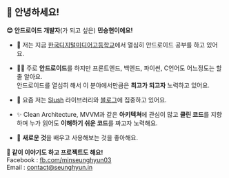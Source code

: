 ## 👋 안녕하세요!

**😊 안드로이드 개발자**(가 되고 싶은) **민승현이에요!**

- 🏫 저는 지금 [한국디지털미디어고등학교](https://www.dimigo.hs.kr)에서 열심히 안드로이드 공부를 하고 있어요.

- 🧑‍💻 주로 **안드로이드**를 하지만 프론트엔드, 백엔드, 파이썬, C언어도 어느정도는 할 줄 알아요.  
  안드로이드를 열심히 해서 이 분야에서만큼은 **최고가 되고자** 노력하고 있어요.

- 🎯 요즘 저는 [Slush](https://github.com/minSeungHyun/slush) 라이브러리와 [블로그](https://github.com/MinSeungHyun/minseunghyun.github.io)에 집중하고 있어요.

- ✨ Clean Architecture, MVVM과 같은 **아키텍쳐**에 관심이 많고 **클린 코드**를 지향하며 누가 읽어도 **이해하기 쉬운 코드**를 짜고자 노력해요.

- 🚀 **새로운 것**을 배우고 사용해보는 것을 좋아해요.

**🤗 같이 이야기도 하고 프로젝트도 해요!**  
Facebook : [fb.com/minseunghyun03](https://facebook.com/minseunghyun03)  
Email : contact@seunghyun.in
